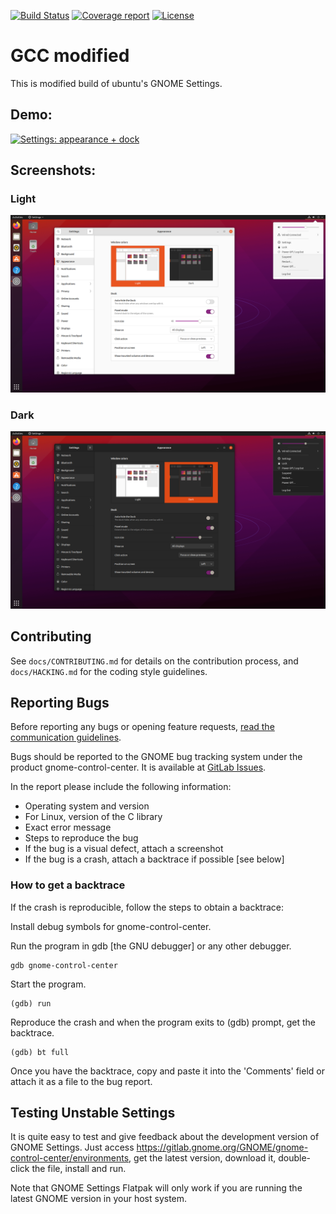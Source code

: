 [![Build Status](https://gitlab.gnome.org/GNOME/gnome-control-center/badges/master/pipeline.svg)](https://gitlab.gnome.org/GNOME/gnome-control-center/pipelines)
[![Coverage report](https://gitlab.gnome.org/GNOME/gnome-control-center/badges/master/coverage.svg)](https://gnome.pages.gitlab.gnome.org/gnome-control-center/)
[![License](https://img.shields.io/badge/License-GPL%20v2-blue.svg)](https://gitlab.gnome.org/GNOME/gnome-control-center/blob/master/COPYING)

GCC modified
====================

This is modified build of ubuntu's GNOME Settings.

## Demo:

[![Settings: appearance + dock](https://img.youtube.com/vi/j45J2jKk560/0.jpg)](https://www.youtube.com/watch?v=j45J2jKk560 "Settings: appearance + dock")

## Screenshots:
### Light
![gcc](screenshot/gcc-modified-light.png)

### Dark
![gcc-dark](screenshot/gcc-modified-dark.png)

## Contributing

See `docs/CONTRIBUTING.md` for details on the contribution process, and `docs/HACKING.md`
for the coding style guidelines.

## Reporting Bugs

Before reporting any bugs or opening feature requests, [read the communication guidelines][communication-guidelines].

Bugs should be reported to the GNOME bug tracking system under the product
gnome-control-center. It is available at [GitLab Issues](https://gitlab.gnome.org/GNOME/gnome-control-center/issues).

In the report please include the following information:

 * Operating system and version
 * For Linux, version of the C library
 * Exact error message
 * Steps to reproduce the bug
 * If the bug is a visual defect, attach a screenshot
 * If the bug is a crash, attach a backtrace if possible [see below]

### How to get a backtrace

If the crash is reproducible, follow the steps to obtain a 
backtrace:

Install debug symbols for gnome-control-center.

Run the program in gdb [the GNU debugger] or any other debugger.

    gdb gnome-control-center

Start the program.
    
    (gdb) run

Reproduce the crash and when the program exits to (gdb) prompt, get the backtrace.

    (gdb) bt full

Once you have the backtrace, copy and paste it into the 'Comments' field or attach it as
a file to the bug report.

## Testing Unstable Settings

It is quite easy to test and give feedback about the development version of GNOME
Settings. Just access https://gitlab.gnome.org/GNOME/gnome-control-center/environments,
get the latest version, download it, double-click the file, install and run.

Note that GNOME Settings Flatpak will only work if you are running
the latest GNOME version in your host system.


[communication-guidelines]: https://gitlab.gnome.org/GNOME/gnome-control-center/blob/master/docs/CONTRIBUTING.md#communication-guidelines
